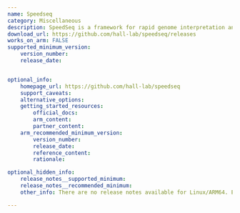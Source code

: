 ```yaml
---
name: Speedseq
category: Miscellaneous
description: SpeedSeq is a framework for rapid genome interpretation and analysis.
download_url: https://github.com/hall-lab/speedseq/releases
works_on_arm: FALSE
supported_minimum_version:
    version_number:
    release_date:


optional_info:
    homepage_url: https://github.com/hall-lab/speedseq
    support_caveats:
    alternative_options:
    getting_started_resources:
        official_docs:
        arm_content:
        partner_content:
    arm_recommended_minimum_version:
        version_number:
        release_date:
        reference_content:
        rationale:

optional_hidden_info:
    release_notes__supported_minimum:
    release_notes__recommended_minimum:
    other_info: There are no release notes available for Linux/ARM64. Even the master branch fails to build from source on Neoverse N1, locating emmintrin.h file, which comes pre-installed on x86-64 only. Kindly consider this comment in one of the vkQuake3 [tickets](https://github.com/suijingfeng/vkQuake3/issues/14#issuecomment-674390549). This file isn't available on AArch64.

---
```


